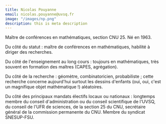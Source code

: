 ```yaml
---
title: Nicolas Pouyanne
email: nicolas.pouyanne@uvsq.fr
image: "/images/np.png"
description: this is meta description
---
```


<div align="left">Maître de conférences en mathématiques, section CNU 25. Né en 1963.

Du côté du statut : maître de conférences en mathématiques, habilité à diriger des recherches.

Du côté de l'enseignement au long cours : toujours en mathématiques, très souvent en formation des maîtres (CAPES, agrégation).

Du côté de la recherche : géomètre, combinatoricien, probabiliste ; cette recherche concerne aujourd'hui surtout les dessins d'enfants (oui, oui, c'est un magnifique objet mathématique !) aléatoires.

Du côté des principaux mandats électifs locaux ou nationaux : longtemps membre du conseil d'administration ou du conseil scientifique de l'UVSQ, du conseil de l'UFR de sciences, de la section 25 du CNU, secrétaire général de la commission permanente du CNU.
Membre du syndicat SNESUP-FSU.</div>
